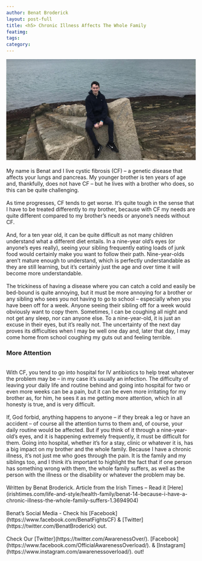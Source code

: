 ```yaml
---
author: Benat Broderick
layout: post-full
title: <h5> Chronic Illness Affects The Whole Family
featimg: 
tags: 
category: 
---
```

![](https://raw.githubusercontent.com/AwarenessOverload/AwarenessOverload/gh-pages/img/68827743_715108532254472_4001532643551215616_n.jpg)
<br/>
<br/>
My name is Benat and I live cystic fibrosis (CF) – a genetic disease that affects your lungs and pancreas. My younger brother is ten years of age and, thankfully, does not have CF – but he lives with a brother who does, so this can be quite challenging.
<br/>
<br/>
As time progresses, CF tends to get worse. It’s quite tough in the sense that I have to be treated differently to my brother, because with CF my needs are quite different compared to my brother’s needs or anyone’s needs without CF.
<br/>
<br/>
And, for a ten year old, it can be quite difficult as not many children understand what a different diet entails. In a nine-year old’s eyes (or anyone’s eyes really), seeing your sibling frequently eating loads of junk food would certainly make you want to follow their path. Nine-year-olds aren’t mature enough to understand, which is perfectly understandable as they are still learning, but it’s certainly just the age and over time it will become more understandable.
<br/>
<br/>
The trickiness of having a disease where you can catch a cold and easily be bed-bound is quite annoying, but it must be more annoying for a brother or any sibling who sees you not having to go to school – especially when you have been off for a week. Anyone seeing their sibling off for a week would obviously want to copy them.
Sometimes, I can be coughing all night and not get any sleep, nor can anyone else. To a nine-year-old, it is just an excuse in their eyes, but it’s really not. The uncertainty of the next day proves its difficulties when I may be well one day and, later that day, I may come home from school coughing my guts out and feeling terrible.
<br/>
### **More Attention**
<br/>
With CF, you tend to go into hospital for IV antibiotics to help treat whatever the problem may be – in my case it’s usually an infection. The difficulty of leaving your daily life and routine behind and going into hospital for two or even more weeks can be a pain, but it can be even more irritating for my brother as, for him, he sees it as me getting more attention, which in all honesty is true, and is very difficult.
<br/>
<br/>
If, God forbid, anything happens to anyone – if they break a leg or have an accident – of course all the attention turns to them and, of course, your daily routine would be affected. But if you think of it through a nine-year-old’s eyes, and it is happening extremely frequently, it must be difficult for them. Going into hospital, whether it’s for a stay, clinic or whatever it is, has a big impact on my brother and the whole family.
Because I have a chronic illness, it’s not just me who goes through the pain. It is the family and my siblings too, and I think it’s important to highlight the fact that if one person has something wrong with them, the whole family suffers, as well as the person with the illness or the disability or whatever the problem may be.
<br/>
<br/>
Written by Benat Broderick. Article from the Irish Times – Read it [Here](irishtimes.com/life-and-style/health-family/benat-14-because-i-have-a-chronic-illness-the-whole-family-suffers-1.3694904)
<br/>
<br/>
Benat’s Social Media - Check his [Facebook](https://www.facebook.com/BenatFightsCF) & [Twitter](https://twitter.com/BenatBroderick) out.
<br/>
<br/>
Check Our [Twitter](https://twitter.com/AwarenessOver/). [Facebook](https://www.facebook.com/OfficialAwarenessOverload/). & [Instagram](https://www.instagram.com/awarenessoverload/). out!
